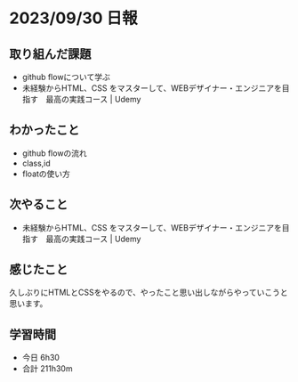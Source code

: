 # 2023/09/30 日報

## 取り組んだ課題
- github flowについて学ぶ
- 未経験からHTML、CSS をマスターして、WEBデザイナー・エンジニアを目指す　最高の実践コース | Udemy

## わかったこと
- github flowの流れ
- class,id
- floatの使い方

## 次やること
- 未経験からHTML、CSS をマスターして、WEBデザイナー・エンジニアを目指す　最高の実践コース | Udemy

## 感じたこと
久しぶりにHTMLとCSSをやるので、やったこと思い出しながらやっていこうと思います。

## 学習時間
- 今日 6h30
- 合計 211h30m
